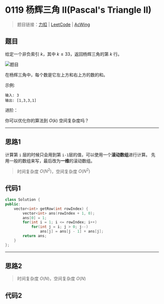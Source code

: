 # 0119 杨辉三角 II(Pascal's Triangle II)

> 题目链接：[力扣](https://leetcode-cn.com/problems/pascals-triangle-ii/) | [LeetCode](https://leetcode.com/problems/pascals-triangle-ii/) | [AcWing](https://www.acwing.com/activity/content/problem/content/2481/1/)

## 题目

给定一个非负索引 $k$，其中 $k ≤ 33$，返回杨辉三角的第 $k$ 行。

![题目](https://upload.wikimedia.org/wikipedia/commons/0/0d/PascalTriangleAnimated2.gif)

在杨辉三角中，每个数是它左上方和右上方的数的和。

示例:

```plain
输入: 3
输出: [1,3,3,1]
```

进阶：

你可以优化你的算法到 $O(k)$ 空间复杂度吗？

---

## 思路1

计算第 `i` 层的时候只会用到第 `i-1`层的值，可以使用一个**滚动数组**进行计算。
先用一般的数组来写，最后改为**一维**的滚动数组。

> 时间复杂度 $O(N^2)$，空间复杂度 $O(N^2)$

## 代码1

```cpp
class Solution {
public:
    vector<int> getRow(int rowIndex) {
        vector<int> ans(rowIndex + 1, 0);
        ans[0] = 1;
        for(int i = 1; i <= rowIndex; i++)
            for(int j = i; j > 0; j--)
                ans[j] = ans[j - 1] + ans[j];
        return ans;
    }
};
```

---

## 思路2

> 时间复杂度 $O(N)$，空间复杂度 $O(N)$

## 代码2

```cpp

```
